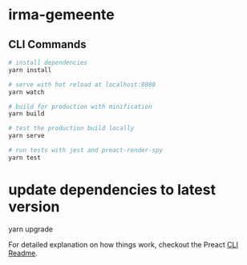 # irma-gemeente

## CLI Commands

``` bash
# install dependencies
yarn install

# serve with hot reload at localhost:8080
yarn watch

# build for production with minification
yarn build

# test the production build locally
yarn serve

# run tests with jest and preact-render-spy 
yarn test
```

# update dependencies to latest version
yarn upgrade

For detailed explanation on how things work, checkout the Preact [CLI Readme](https://github.com/developit/preact-cli/blob/master/README.md).
